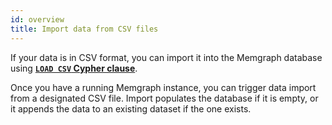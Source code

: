 ```yaml
---
id: overview
title: Import data from CSV files
---
```


If your data is in CSV format, you can import it into the Memgraph database
using [**`LOAD CSV` Cypher clause**](./load-csv-clause.md). 

Once you have a running Memgraph instance, you can trigger data import from a
designated CSV file. Import populates the database if it is empty, or it appends
the data to an existing dataset if the one exists.

